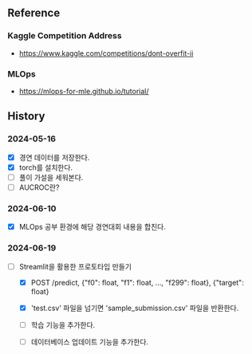 ## Reference
### Kaggle Competition Address
- https://www.kaggle.com/competitions/dont-overfit-ii

### MLOps
- https://mlops-for-mle.github.io/tutorial/

## History
### 2024-05-16
- [x] 경연 데이터를 저장한다.
- [x] torch를 설치한다.
- [ ] 풀이 가설을 세워본다.
- [ ] AUCROC란?

### 2024-06-10
- [x] MLOps 공부 환경에 해당 경연대회 내용을 합친다.

### 2024-06-19
- [ ] Streamlit을 활용한 프로토타입 만들기
    - [x] POST /predict, {"f0": float, "f1": float, ..., "f299": float}, {"target": float}
    - [x] 'test.csv' 파일을 넘기면 'sample_submission.csv' 파일을 반환한다.
    - [ ] 학습 기능을 추가한다.
    - [ ] 데이터베이스 업데이트 기능을 추가한다.

